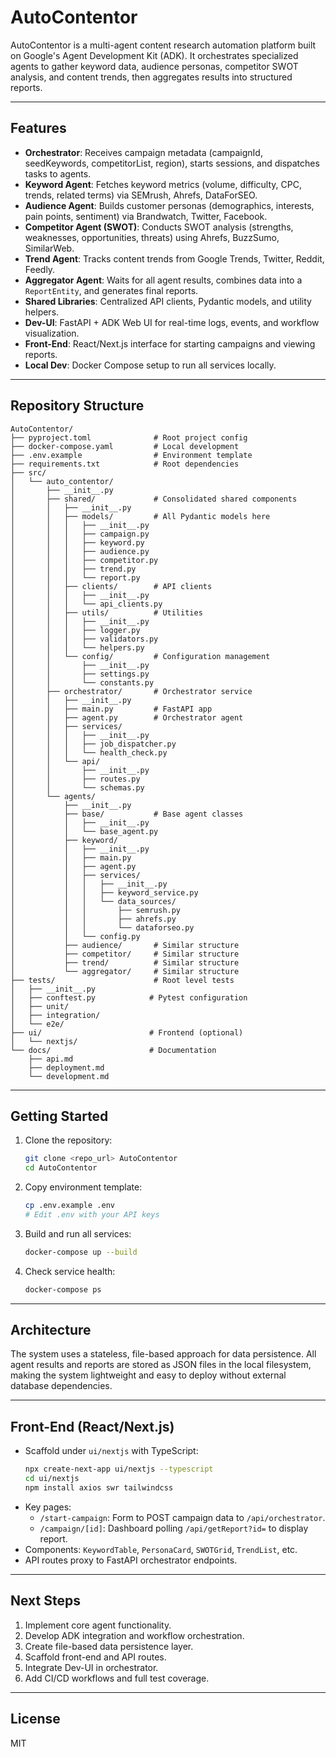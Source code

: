 # AutoContentor

AutoContentor is a multi-agent content research automation platform built on Google's Agent Development Kit (ADK). It orchestrates specialized agents to gather keyword data, audience personas, competitor SWOT analysis, and content trends, then aggregates results into structured reports.

---

## Features

- **Orchestrator**: Receives campaign metadata (campaignId, seedKeywords, competitorList, region), starts sessions, and dispatches tasks to agents.
- **Keyword Agent**: Fetches keyword metrics (volume, difficulty, CPC, trends, related terms) via SEMrush, Ahrefs, DataForSEO.
- **Audience Agent**: Builds customer personas (demographics, interests, pain points, sentiment) via Brandwatch, Twitter, Facebook.
- **Competitor Agent (SWOT)**: Conducts SWOT analysis (strengths, weaknesses, opportunities, threats) using Ahrefs, BuzzSumo, SimilarWeb.
- **Trend Agent**: Tracks content trends from Google Trends, Twitter, Reddit, Feedly.
- **Aggregator Agent**: Waits for all agent results, combines data into a `ReportEntity`, and generates final reports.
- **Shared Libraries**: Centralized API clients, Pydantic models, and utility helpers.
- **Dev-UI**: FastAPI + ADK Web UI for real-time logs, events, and workflow visualization.
- **Front-End**: React/Next.js interface for starting campaigns and viewing reports.
- **Local Dev**: Docker Compose setup to run all services locally.

---

## Repository Structure

```text
AutoContentor/
├── pyproject.toml              # Root project config
├── docker-compose.yaml         # Local development
├── .env.example                # Environment template
├── requirements.txt            # Root dependencies
├── src/
│   └── auto_contentor/
│       ├── __init__.py
│       ├── shared/             # Consolidated shared components
│       │   ├── __init__.py
│       │   ├── models/         # All Pydantic models here
│       │   │   ├── __init__.py
│       │   │   ├── campaign.py
│       │   │   ├── keyword.py
│       │   │   ├── audience.py
│       │   │   ├── competitor.py
│       │   │   ├── trend.py
│       │   │   └── report.py
│       │   ├── clients/        # API clients
│       │   │   ├── __init__.py
│       │   │   └── api_clients.py
│       │   ├── utils/          # Utilities
│       │   │   ├── __init__.py
│       │   │   ├── logger.py
│       │   │   ├── validators.py
│       │   │   └── helpers.py
│       │   └── config/         # Configuration management
│       │       ├── __init__.py
│       │       ├── settings.py
│       │       └── constants.py
│       ├── orchestrator/       # Orchestrator service
│       │   ├── __init__.py
│       │   ├── main.py         # FastAPI app
│       │   ├── agent.py        # Orchestrator agent
│       │   ├── services/
│       │   │   ├── __init__.py
│       │   │   ├── job_dispatcher.py
│       │   │   └── health_check.py
│       │   └── api/
│       │       ├── __init__.py
│       │       ├── routes.py
│       │       └── schemas.py
│       └── agents/
│           ├── __init__.py
│           ├── base/           # Base agent classes
│           │   ├── __init__.py
│           │   └── base_agent.py
│           ├── keyword/
│           │   ├── __init__.py
│           │   ├── main.py
│           │   ├── agent.py
│           │   ├── services/
│           │   │   ├── __init__.py
│           │   │   ├── keyword_service.py
│           │   │   └── data_sources/
│           │   │       ├── semrush.py
│           │   │       ├── ahrefs.py
│           │   │       └── dataforseo.py
│           │   └── config.py
│           ├── audience/       # Similar structure
│           ├── competitor/     # Similar structure
│           ├── trend/          # Similar structure
│           └── aggregator/     # Similar structure
├── tests/                      # Root level tests
│   ├── __init__.py
│   ├── conftest.py            # Pytest configuration
│   ├── unit/
│   ├── integration/
│   └── e2e/
├── ui/                        # Frontend (optional)
│   └── nextjs/
└── docs/                      # Documentation
    ├── api.md
    ├── deployment.md
    └── development.md
```

---

## Getting Started

1. Clone the repository:
   ```bash
   git clone <repo_url> AutoContentor
   cd AutoContentor
   ```
2. Copy environment template:
   ```bash
   cp .env.example .env
   # Edit .env with your API keys
   ```
3. Build and run all services:
   ```bash
   docker-compose up --build
   ```
4. Check service health:
   ```bash
   docker-compose ps
   ```

---

## Architecture

The system uses a stateless, file-based approach for data persistence. All agent results and reports are stored as JSON files in the local filesystem, making the system lightweight and easy to deploy without external database dependencies.

---

## Front-End (React/Next.js)

- Scaffold under `ui/nextjs` with TypeScript:
  ```bash
  npx create-next-app ui/nextjs --typescript
  cd ui/nextjs
  npm install axios swr tailwindcss
  ```
- Key pages:
  - `/start-campaign`: Form to POST campaign data to `/api/orchestrator`.
  - `/campaign/[id]`: Dashboard polling `/api/getReport?id=` to display report.
- Components: `KeywordTable`, `PersonaCard`, `SWOTGrid`, `TrendList`, etc.
- API routes proxy to FastAPI orchestrator endpoints.

---

## Next Steps

1. Implement core agent functionality.
2. Develop ADK integration and workflow orchestration.
3. Create file-based data persistence layer.
4. Scaffold front-end and API routes.
5. Integrate Dev-UI in orchestrator.
6. Add CI/CD workflows and full test coverage.

---

## License

MIT